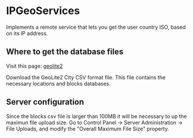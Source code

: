 # IPGeoServices

Implements a remote service that lets you get the user country ISO, based on 
its IP address.

## Where to get the database files

Visit this page:
[geolite2](http://dev.maxmind.com/geoip/geoip2/geolite2/)

Download the GeoLite2 City CSV format file. This file contains the necessary 
locations and blocks databases.

## Server configuration

Since the blocks csv file is larger than 100MB it will be necessary to up the 
maximun file upload size. 
Go to Control Panel -> Server Administration -> File Uploads, and modify the 
"Overall Maximum File Size" property.
